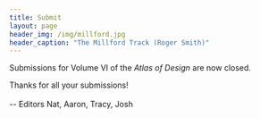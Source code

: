 ```yaml
---
title: Submit
layout: page
header_img: /img/millford.jpg
header_caption: "The Millford Track (Roger Smith)"
---
```


Submissions for Volume VI of the _Atlas of Design_ are now closed.

Thanks for all your submissions!
<br><br>-- Editors Nat, Aaron, Tracy, Josh

